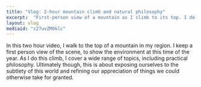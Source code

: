 ```yaml
---
title: "Vlog: 2-hour mountain climb and natural philosophy"
excerpt:  "First-person view of a mountain as I climb to its top. I do practical philosophy as I go."
layout: vlog
mediaid: "c27uvZM0klc"
---
```


In this two hour video, I walk to the top of a mountain in my region. I keep a first person view of the scene, to show the environment at this time of the year. As I do this climb, I cover a wide range of topics, including practical philosophy. Ultimately though, this is about exposing ourselves to the subtlety of this world and refining our appreciation of things we could otherwise take for granted.
